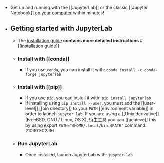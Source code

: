 - Get up and running with the [[JupyterLab]] or the classic [[Jupyter Notebook]] [on your computer](https://jupyter.org/install) within minutes!
- ## Getting started with JupyterLab
    - The [installation guide](https://jupyterlab.readthedocs.io/en/stable/getting_started/installation.html) __contains more detailed instructions__ #[[installation guide]]
    - ### Install with [[conda]]
        - If you use `conda`, you can install it with:
`conda install -c conda-forge jupyterlab`
    - ### Install with [[pip]]
        - If you use `pip`, you can install it with:
`pip install jupyterlab`
        - If installing using `pip install --user`, you must add the [[user-level]] [[bin directory]] to your `PATH` [[environment variable]] in order to launch `jupyter lab`. If you are using a [[Unix derivative]] (FreeBSD, GNU / Linux, OS X), 衍生工具 you can [[achieve]] this by using export `PATH="$HOME/.local/bin:$PATH"` command.
210301-02:36
    - ### Run JupyterLab
        - Once installed, launch JupyterLab with:
`jupyter-lab`
